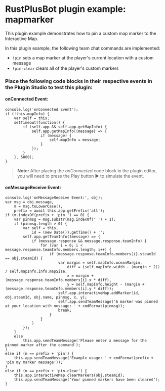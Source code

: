 # **RustPlusBot** plugin example: mapmarker

This plugin example demonstrates how to pin a custom map marker to the Interactive Map.

In this plugin example, the following team chat commands are implemented:

- `!pin` sets a map marker at the player's current location with a custom message
- `!pin-clear` clears all of the player's custom markers

### Place the following code blocks in their respective events in the Plugin Studio to test this plugin:

#### onConnected Event:

```
console.log('onConnected Event');
if (!this.mapInfo) {
    var self = this;
    setTimeout(function() {
        if (self.app && self.app.getMapInfo) {
            self.app.getMapInfo((message) => {
                if (message) {
                    self.mapInfo = message;
                }
            });
        }
    }, 5000);
}
```

> **Note:** After placing the *onConnected* code block in the plugin editor, you will need to press the Play button :arrow_forward: to simulate the event.

#### onMessageReceive Event:

```
console.log('onMessageReceive Event:', obj);
var msg = obj.message,
    m = msg.toLowerCase(),
    prefix = await this.app.getPrefix('all');
if (m.indexOf(prefix + 'pin ') == 0) {
    var pinmsg = msg.substr(msg.indexOf(' ') + 1);
    if (pinmsg.length > 0) {
        var self = this,
            id = (new Date()).getTime() + '';
        self.app.getTeamInfo((message) => {
            if (message.response && message.response.teamInfo) {
                for (var i = 0; i < message.response.teamInfo.members.length; i++) {
                    if (message.response.teamInfo.members[i].steamId == obj.steamId) {
                        var margin = self.mapInfo.oceanMargin,
                            diff = (self.mapInfo.width - (margin * 2)) / self.mapInfo.info.mapSize,
                            x = margin + (message.response.teamInfo.members[i].x * diff),
                            y = self.mapInfo.height - (margin + (message.response.teamInfo.members[i].y * diff));
                        self.app.interactiveMap.addMarker(id, obj.steamId, obj.name, pinmsg, x, y);
                        self.app.sendTeamMessage('A marker was pinned at your location with message: ' + cmdFormat(pinmsg));
                        break;
                    }
                }
            }
        });
    }
    else
        this.app.sendTeamMessage('Please enter a message for the pinned marker after the command');
}
else if (m == prefix + 'pin') {
    this.app.sendTeamMessage('Example usage: ' + cmdFormat(prefix + 'pin my marker message'));
}
else if (m == prefix + 'pin-clear') {
    this.app.interactiveMap.clearMarkers(obj.steamId);
    this.app.sendTeamMessage('Your pinned markers have been cleared');
}
```
